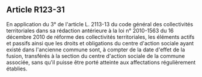## Article R123-31

En application du 3° de l'article L. 2113-13 du code général des collectivités territoriales dans sa rédaction
antérieure à la loi n° 2010-1563 du 16 décembre 2010 de réforme des collectivités territoriales, les éléments
actifs et passifs ainsi que les droits et obligations du centre d'action sociale ayant existé dans l'ancienne
commune sont, à compter de la date d'effet de la fusion, transférés à la section du centre d'action sociale de la
commune associée, sans qu'il puisse être porté atteinte aux affectations régulièrement établies.

